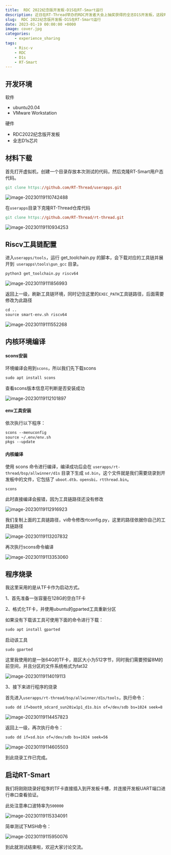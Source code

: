 ```yaml
---
title:  RDC 2022纪念版开发板-D1S在RT-Smart运行
description: 近日在RT-Thread举办的RDC开发者大会上抽奖获得的全志D1S开发板，这段时间也是借此来简单做个小测试。
slug:  RDC 2022纪念版开发板-D1S在RT-Smart运行
date: 2023-01-19 00:00:00 +0000
image: cover.jpg
categories:
    - experience_sharing
tags:
    - Risc-v
    - RDC
    - D1s
    - RT-Smart
---
```


## 开发环境

软件

* ubuntu20.04
* VMware Workstation

硬件

* RDC2022纪念版开发板
* 全志D1s芯片

## 材料下载

首先打开虚拟机，创建一个目录存放本次测试的代码，然后克隆RT-Smart用户态代码。

```makefile
git clone https://github.com/RT-Thread/userapps.git
```

![image-20230119110742488](https://raw.githubusercontent.com/kurisaW/picbed/main/img/202301191107894.png)

在`userapps`目录下克隆RT-Thread仓库代码

```makefile
git clone https://github.com/RT-Thread/rt-thread.git
```

![image-20230119110934253](https://raw.githubusercontent.com/kurisaW/picbed/main/img/202301191109402.png)

## Riscv工具链配置

进入`userapps/tools`，运行 get_toolchain.py 的脚本，会下载对应的工具链并展开到` userapps\tools\gun_gcc` 目录。

```makefile
python3 get_toolchain.py riscv64
```

![image-20230119111856993](https://raw.githubusercontent.com/kurisaW/picbed/main/img/202301191118227.png)

返回上一级，刷新工具链环境，同时记住这里的`EXEC_PATH`工具链路径，后面需要修改为此路径

```makefile
cd ..
source smart-env.sh riscv64
```

![image-20230119111552268](https://raw.githubusercontent.com/kurisaW/picbed/main/img/202301191115786.png)

## 内核环境编译

#### scons安装

环境编译会用到`scons`，所以我们先下载scons

```makefile
sudo apt install scons
```

查看scons版本信息可判断是否安装成功

![image-20230119112101897](https://raw.githubusercontent.com/kurisaW/picbed/main/img/202301191121945.png)

#### env工具安装

依次执行以下程序：

```makefile
scons --menuconfig
source ~/.env/env.sh
pkgs --update
```

#### 内核编译

使用 scons 命令进行编译，编译成功后会在 `userapps/rt-thread/bsp/allwinner/d1s` 目录下生成 `sd.bin`，这个文件就是我们需要烧录到开发板中的文件，它包括了 `uboot.dtb，opensbi，rtthread.bin`。

```
scons
```

此时直接编译会报错，因为工具链路径还没有修改

![image-20230119112916923](https://raw.githubusercontent.com/kurisaW/picbed/main/img/202301191129532.png)

我们复制上面的工具链路径，vi命令修改rtconfig.py，这里的路径依据你自己的工具链路径

![image-20230119113207832](https://raw.githubusercontent.com/kurisaW/picbed/main/img/202301191132933.png)

再次执行scons命令编译

![image-20230119113353060](https://raw.githubusercontent.com/kurisaW/picbed/main/img/202301191133159.png)

## 程序烧录

我这里采用的是从TF卡作为启动方式。

1、首先准备一张容量在128G的空白TF卡

2、格式化TF卡，并使用ubuntu的gparted工具重新分区

如果没有下载该工具可使用下面的命令进行下载：

```c
sudo apt install gparted
```

启动该工具

```
sudo gparted
```

这里我使用的是一张64G的TF卡，扇区大小为512字节，同时我们需要预留8M的前空间，并且分区的文件系统格式为fat32

![image-20230119114019113](https://raw.githubusercontent.com/kurisaW/picbed/main/img/202301191140208.png)

3、接下来进行程序的烧录

首先进入`userapps/rt-thread/bsp/allwinner/d1s/tools`，执行命令：

```makefile
sudo dd if=boot0_sdcard_sun20iw1p1_d1s.bin of=/dev/sdb bs=1024 seek=8
```

![image-20230119114457823](https://raw.githubusercontent.com/kurisaW/picbed/main/img/202301191144935.png)

返回上一级，再次执行命令：

```makefile
sudo dd if=sd.bin of=/dev/sdb bs=1024 seek=56
```

![image-20230119114605503](https://raw.githubusercontent.com/kurisaW/picbed/main/img/202301191146686.png)

到此烧录工作已完成。

## 启动RT-Smart

我们将刚刚烧录好程序的TF卡直接插入到开发板卡槽，并连接开发板UART端口进行串口查看验证。

此处注意串口波特率为`500000`

![image-20230119115334091](https://raw.githubusercontent.com/kurisaW/picbed/main/img/202301191153203.png)

简单测试下MSH命令：

![image-20230119115950076](https://raw.githubusercontent.com/kurisaW/picbed/main/img/202301191159278.png)

到此就测试结束啦，欢迎大家讨论交流。
